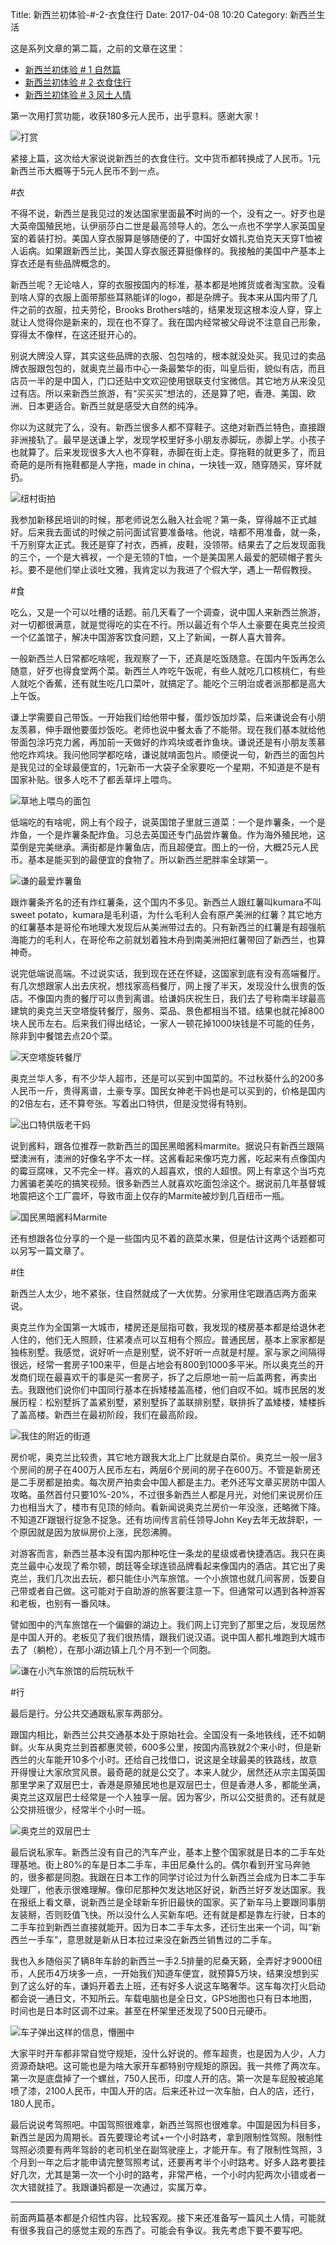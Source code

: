 Title: 新西兰初体验-#-2-衣食住行
Date: 2017-04-08 10:20
Category: 新西兰生活

这是系列文章的第二篇，之前的文章在这里：

- [新西兰初体验 # 1 自然篇](http://www.jianshu.com/p/751d731d357b)
- [新西兰初体验 # 2 衣食住行](http://www.jianshu.com/p/206b2e367de2)
- [新西兰初体验 # 3 风土人情]()

第一次用打赏功能，收获180多元人民币，出乎意料。感谢大家！

![打赏](/assets/images/xin-xi-lan-chu-ti-yan-2-yi-shi-zhu-xing-md.0.png)


紧接上篇，这次给大家说说新西兰的衣食住行。文中货币都转换成了人民币。1元新西兰币大概等于5元人民币不到一点。

#衣

不得不说，新西兰是我见过的发达国家里面最**不**时尚的一个，没有之一。好歹也是大英帝国殖民地，认伊丽莎白二世是最高领导人的。怎么一点也不学学人家英国皇室的着装打扮。美国人穿衣服算是够随便的了，中国好女婿扎克伯克天天穿T恤被人诟病。如果跟新西兰比，美国人穿衣服还算挺像样的。我接触的美国中产基本上穿衣还是有些品牌概念的。

新西兰呢？无论啥人，穿的衣服按国内的标准，基本都是地摊货或者淘宝款。没看到啥人穿的衣服上面带那些耳熟能详的logo，都是杂牌子。我本来从国内带了几件之前的衣服，拉夫劳伦，Brooks Brothers啥的，结果发现这根本没人穿，穿上就让人觉得你是新来的，现在也不穿了。我在国内经常被父母说不注意自己形象，穿得太不像样，在这还挺开心的。

别说大牌没人穿，其实这些品牌的衣服、包包啥的，根本就没处买。我见过的卖品牌衣服跟包包的，就奥克兰最市中心一条最繁华的街，叫皇后街，貌似有店，而且店员一半的是中国人，门口还贴中文欢迎使用银联支付宝微信。其它地方从来没见过有店。所以来新西兰旅游，有“买买买”想法的，还是算了吧，香港、美国、欧洲、日本更适合。新西兰就是感受大自然的纯净。

你以为这就完了么，没有。新西兰很多人都不穿鞋子。这绝对新西兰特色，直接跟非洲接轨了。最早是送谦上学，发现学校里好多小朋友赤脚玩，赤脚上学。小孩子也就算了。后来发现很多大人也不穿鞋，赤脚在街上走。穿拖鞋的就更多了，而且奇葩的是所有拖鞋都是人字拖，made in china，一块钱一双，随穿随买，穿坏就扔。

![纽村街拍](/assets/images/xin-xi-lan-chu-ti-yan-2-yi-shi-zhu-xing-md.1.png)

我参加新移民培训的时候，那老师说怎么融入社会呢？第一条，穿得越不正式越好。后来我去面试的时候之前问面试官要准备啥。他说，啥都不用准备，就一条，千万别穿太正式。我还是穿了衬衣，西裤，皮鞋，没领带。结果去了之后发现面我的三个，一个是大裤衩，一个是无领的T恤，一个是美国黑人最爱的肥硕帽子套头衫。要不是他们举止谈吐文雅，我肯定以为我进了个假大学，遇上一帮假教授。

#食

吃么，又是一个可以吐槽的话题。前几天看了一个调查，说中国人来新西兰旅游，对一切都很满意，就是觉得吃的实在不行。所以最近有个华人土豪要在奥克兰投资一个亿盖馆子，解决中国游客饮食问题，又上了新闻，一群人喜大普奔。

一般新西兰人日常都吃啥呢，我观察了一下，还真是吃饭随意。在国内午饭再怎么随意，好歹也得食堂两个菜。新西兰人咋吃午饭呢，有些人就吃几口核桃仁，有些人就吃个香蕉，还有就生吃几口菜叶，就搞定了。能吃个三明治或者派那都是高大上午饭。

谦上学需要自己带饭。一开始我们给他带中餐，蛋炒饭加炒菜，后来谦说会有小朋友羡慕，伸手跟他要蛋炒饭吃。老师也说中餐太香了不能带。现在我们基本就给他带面包涂巧克力酱，再加前一天做好的炸鸡块或者炸鱼块。谦说还是有小朋友羡慕他吃炸鸡块。我问他同学都吃啥，谦说就啃面包片。顺便说一句，新西兰的面包片是我见过的全球最便宜的，1元新币一大袋子全家要吃一个星期，不知道是不是有国家补贴。很多人吃不了都丢草坪上喂鸟。

![草地上喂鸟的面包](/assets/images/xin-xi-lan-chu-ti-yan-2-yi-shi-zhu-xing-md.2.png)

低端吃的有啥呢，网上有个段子，说英国馆子里就三道菜：一个是炸薯条，一个是炸鱼，一个是炸薯条配炸鱼。习总去英国还专门品尝炸薯鱼。作为海外殖民地，这菜倒是完美继承。满街都是炸薯鱼店，而且超便宜。图上的一份，大概25元人民币。基本是能买到的最便宜的食物了。所以新西兰肥胖率全球第一。

![谦的最爱炸薯鱼](/assets/images/xin-xi-lan-chu-ti-yan-2-yi-shi-zhu-xing-md.3.png)

跟炸薯条齐名的还有炸红薯条，这个国内不多见。新西兰人跟红薯叫kumara不叫sweet potato，kumara是毛利语，为什么毛利人会有原产美洲的红薯？其它地方的红薯基本是哥伦布地理大发现后从美洲带过去的。只有新西兰的红薯是有超强航海能力的毛利人，在哥伦布之前就划着独木舟到南美洲把红薯带回了新西兰，也算神奇。

说完低端说高端。不过说实话，我到现在还在怀疑，这国家到底有没有高端餐厅。有几次想跟家人出去庆祝，想找家高档餐厅，网上搜了半天，发现没什么很贵的饭店。不像国内贵的餐厅可以贵到离谱。给谦妈庆祝生日，我们去了号称南半球最高建筑的奥克兰天空塔旋转餐厅，服务、菜品、景色都相当不错。结果也就花掉800块人民币左右。后来我们得出结论，一家人一顿花掉1000块钱是不可能的任务，除非到中餐馆去点20个菜。

![天空塔旋转餐厅](/assets/images/xin-xi-lan-chu-ti-yan-2-yi-shi-zhu-xing-md.4.png)

奥克兰华人多，有不少华人超市，还是可以买到中国菜的。不过秋葵什么的200多人民币一斤，贵得离谱，土豪专享。国民女神老干妈也是可以买到的，价格是国内的2倍左右，还不算夸张。写着出口特供，但是没觉得有特别。

![出口特供版老干妈](/assets/images/xin-xi-lan-chu-ti-yan-2-yi-shi-zhu-xing-md.5.png)

说到酱料，跟各位推荐一款新西兰的国民黑暗酱料marmite。据说只有新西兰跟隔壁澳洲有，澳洲的好像名字不太一样。这酱看起来像巧克力酱，吃起来有点像国内的霉豆腐味，又不完全一样。喜欢的人超喜欢，恨的人超恨。网上有拿这个当巧克力酱骗老美吃的搞笑视频。很多新西兰人就喜欢吃面包涂这个。据说前几年基督城地震把这个工厂震坏，导致市面上仅存的Marmite被炒到几百纽币一瓶。

![国民黑暗酱料Marmite](/assets/images/xin-xi-lan-chu-ti-yan-2-yi-shi-zhu-xing-md.6.png)

还有想跟各位分享的一个是一些国内见不着的蔬菜水果，但是估计这两个话题都可以另写一篇文章了。

#住

新西兰人太少，地不紧张，住自然就成了一大优势。分家用住宅跟酒店两方面来说。

奥克兰作为全国第一大城市，楼房还是屈指可数，我发现的楼房基本都是给退休老人住的，他们无人照顾，住紧凑点可以互相有个照应。普通民居，基本上家家都是独栋别墅。我感觉，说好听一点是别墅，说不好听一点就是村屋。家与家之间隔得很远，经常一套房子100来平，但是占地会有800到1000多平米。所以奥克兰的开发商们现在最喜欢干的事是买一套房子，拆了之后原地一前一后盖两套，再卖出去。我跟他们说你们中国同行基本在拆矮楼盖高楼，他们自叹不如。城市民居的发展历程：松别墅拆了盖紧别墅，紧别墅拆了盖联排别墅，联排拆了盖矮楼，矮楼拆了盖高楼。新西兰在最初阶段，我们在最高阶段。

![我住的附近的街道](/assets/images/xin-xi-lan-chu-ti-yan-2-yi-shi-zhu-xing-md.7.png)

房价呢，奥克兰比较贵，其它地方跟我大北上广比就是白菜价。奥克兰一般一层3个房间的房子在400万人民币左右，两层6个房间的房子在600万。不管是新房还是二手房都是拍卖。每次房产拍卖会中国人都是主力。老外还写文章买房防中国人攻略。虽然首付只要10%-20%，不过很多新西兰人都是月光，对他们来说房价压力也相当大了，楼市有见顶的倾向。看新闻说奥克兰房价一年没涨，还略微下降。不知道ZF跟银行捉急不捉急。还有坊间传言前任领导John Key去年无故辞职，一个原因就是因为放纵房价上涨，民怨沸腾。

对游客而言，新西兰基本没有国内那种吃住一条龙的星级或者快捷酒店。我只在奥克兰最中心发现了希尔顿，朗廷等全球连锁品牌看起来像国内的酒店。其它出了奥克兰，我们几次出去玩，都只能住小汽车旅馆。一个小旅馆也就几间客房，饭要自己带或者自己做。这可能对于自助游的旅客要注意一下。但通常可以遇到各种游客和老板，也别有一番风味。

譬如图中的汽车旅馆在一个偏僻的湖边上。我们网上订完到了那里之后，发现居然是中国人开的。老板见了我们很热情，跟我们说汉语。说中国人都扎堆跑到大城市去了（躺枪），在那小湖边镇上几个月不到一个同胞。

![谦在小汽车旅馆的后院玩秋千](/assets/images/xin-xi-lan-chu-ti-yan-2-yi-shi-zhu-xing-md.8.png)

#行

最后是行。分公共交通跟私家车两部分。

跟国内相比，新西兰公共交通基本处于原始社会。全国没有一条地铁线，还不如朝鲜。火车从奥克兰到首都惠灵顿，600多公里，按国内高铁就2个来小时，但是新西兰的火车能开10多个小时。还给自己找借口，说这是全球最美的铁路线，故意开得慢让大家欣赏风景。最奇葩的就是公交了。本来人就少，居然还从宗主国英国那里学来了双层巴士，香港是原殖民地也是双层巴士，但是香港人多，都能坐满，奥克兰这双层巴士经常是一个人独享一层。因为客少，所以公交挺贵的。还有就是公交排班很少，经常半个小时一班。

![奥克兰的双层巴士](/assets/images/xin-xi-lan-chu-ti-yan-2-yi-shi-zhu-xing-md.9.png)

最后说私家车。新西兰没有自己的汽车产业，基本上整个国家就是日本的二手车处理基地。街上80%的车是日本二手车，丰田尼桑什么的。偶尔看到开宝马奔驰的，很多都是同胞。我跟在日本工作的同学讨论过为什么新西兰会成为日本二手车处理厂，他表示很难理解。像印尼那种欠发达地区好说，新西兰好歹发达国家。我在报纸上看文章，说新西兰是全球新车折旧最快的国家。买了新车马上要跟同事朋友装掰，否则贬值飞快。所以没什么人买新车吧。还有就是都是靠左行驶，日本的二手车拉到新西兰直接就能开。因为日本二手车太多，还衍生出来一个词，叫“新西兰一手车”，意思就是新从日本拉过来没在新西兰销售过的二手车。

我也入乡随俗买了辆8年车龄的新西兰一手2.5排量的尼桑天籁，全弄好才9000纽币，人民币4万块多一点，一开始我们知道车便宜，就预算5万块，结果没想到买到了这么好的车，谦妈开着去上班，还有好多人说这车略奢华。这车每次打火启动都会说一通日文，不知所云。车载电脑也是全日文，GPS地图也只有日本地图，时间也是日本时区调不过来。甚至在杯架里还发现了500日元硬币。

![车子弹出这样的信息，懵圈中](/assets/images/xin-xi-lan-chu-ti-yan-2-yi-shi-zhu-xing-md.10.png)

大家平时开车都非常自觉守规矩，没什么好说的。修车超贵，也是因为人少，人力资源奇缺吧。这可能也是为啥大家开车都特别守规矩的原因。我一共修了两次车。第一次是底盘掉了一个螺丝，750人民币，印度人开的店。第一次是车屁股被追尾喷了漆，2100人民币，中国人开的店。后来还补过一次车胎，白人的店，还行，180人民币。

最后说说考驾照吧。中国驾照很难拿，新西兰驾照也很难拿。中国是因为科目多，新西兰是因为周期长。首先要理论考试+一个小时路考，拿到限制性驾照。限制性驾照必须要有两年驾龄的老司机坐在副驾驶座上，才能开车。有了限制性驾照，3个月到一年之后才能申请完整驾照考试，还要再考半个小时路考。好多人路考要挂好几次，尤其是第一次一个小时的路考，非常严格，一个小时内犯两次小错或者一次大错就挂了。我跟谦妈都是一次通过，实属万幸。

--------

前面两篇基本都是介绍性内容，比较客观。接下来还准备写一篇风土人情，可能就有很多我自己的感觉主观的东西了。可能会有争议。我先考虑下要不要写吧。
